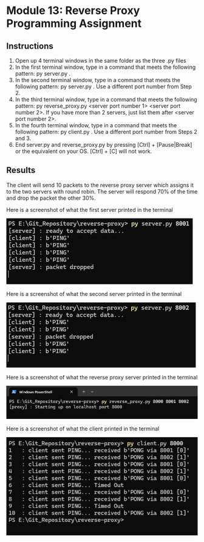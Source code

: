 # Module 13: Reverse Proxy Programming Assignment

## Instructions
 1. Open up 4 terminal windows in the same folder as the three .py files
 2. In the first terminal window, type in a command that meets the following pattern: py server.py <port number>.
 3. In the second terminal window, type in a command that meets the following pattern: py server.py <port number>. Use a different port number from Step 2.
 4. In the third terminal window, type in a command that meets the following pattern: py reverse_proxy.py <client port number> <server port number 1> <server port number 2>. If you have more than 2 servers, just list them after <server port number 2>.
 5. In the fourth terminal window, type in a command that meets the following pattern: py client.py <port number>. Use a different port number from Steps 2 and 3.
 5. End server.py and reverse_proxy.py by pressing [Ctrl] + [Pause|Break] or the equivalent on your OS. [Ctrl] + [C] will not work.

## Results

The client will send 10 packets to the reverse proxy server which assigns it to the two servers with round robin. The server will respond 70% of the time and drop the packet the other 30%.

Here is a screenshot of what the first server printed in the terminal

![](./server%201%20screenshot.png)

Here is a screenshot of what the second server printed in the terminal

![](./server%202%20screenshot.png)

Here is a screenshot of what the reverse proxy server printed in the terminal

![](./proxy%20screenshot.png)

Here is a screenshot of what the client printed in the terminal

![](./client%20screenshot.png)